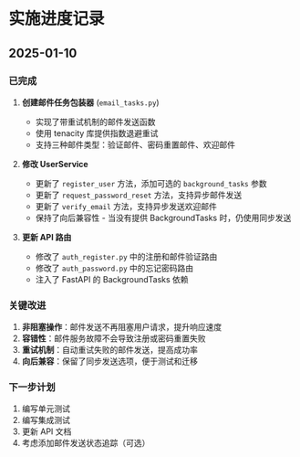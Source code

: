 # 实施进度记录

## 2025-01-10

### 已完成

1. **创建邮件任务包装器** (`email_tasks.py`)
   - 实现了带重试机制的邮件发送函数
   - 使用 tenacity 库提供指数退避重试
   - 支持三种邮件类型：验证邮件、密码重置邮件、欢迎邮件

2. **修改 UserService**
   - 更新了 `register_user` 方法，添加可选的 `background_tasks` 参数
   - 更新了 `request_password_reset` 方法，支持异步邮件发送
   - 更新了 `verify_email` 方法，支持异步发送欢迎邮件
   - 保持了向后兼容性 - 当没有提供 BackgroundTasks 时，仍使用同步发送

3. **更新 API 路由**
   - 修改了 `auth_register.py` 中的注册和邮件验证路由
   - 修改了 `auth_password.py` 中的忘记密码路由
   - 注入了 FastAPI 的 BackgroundTasks 依赖

### 关键改进

1. **非阻塞操作**：邮件发送不再阻塞用户请求，提升响应速度
2. **容错性**：邮件服务故障不会导致注册或密码重置失败
3. **重试机制**：自动重试失败的邮件发送，提高成功率
4. **向后兼容**：保留了同步发送选项，便于测试和迁移

### 下一步计划

1. 编写单元测试
2. 编写集成测试
3. 更新 API 文档
4. 考虑添加邮件发送状态追踪（可选）